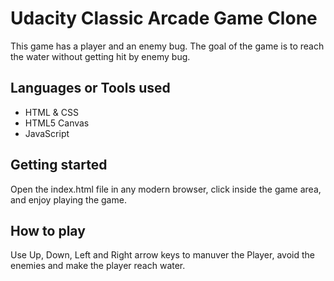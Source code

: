# Udacity Classic Arcade Game Clone
This game has a player and an enemy bug. The goal of the game is to reach the water without getting hit by enemy bug.

 ## Languages or Tools used

* HTML & CSS
* HTML5 Canvas
* JavaScript

## Getting started
Open the index.html file in any modern browser, click inside the game area, and enjoy playing the game.

## How to play
Use Up, Down, Left and Right arrow keys to manuver the Player, avoid the enemies and make the player reach water.
